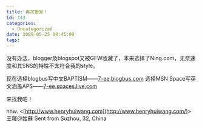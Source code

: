 ```yaml
---
title: 再次搬家！
id: 143
categories:
  - Uncategorized
date: 2009-05-25 09:45:00
tags:
---
```


没有办法，blogger及blogspot又被GFW收藏了，本来选择了Ning.com，无奈速度和其SNS的特性不太符合我的style。

现在选择blogbus写中文BAPTISM――[7-ee.blogbus.com](http://7-ee.blogbus.com/)
选择MSN Space写英文涵盖APS――[7-ee.spaces.live.com](http://7-ee.spaces.live.com/)

来找我吧！

hhw. &lt;[http://www.henryhuiwang.com](http://www.henryhuiwang.com/)&gt;
王暉＠姑蘇
Sent from Suzhou, 32, China